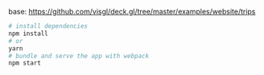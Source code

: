 base: https://github.com/visgl/deck.gl/tree/master/examples/website/trips

```bash
# install dependencies
npm install
# or
yarn
# bundle and serve the app with webpack
npm start
```